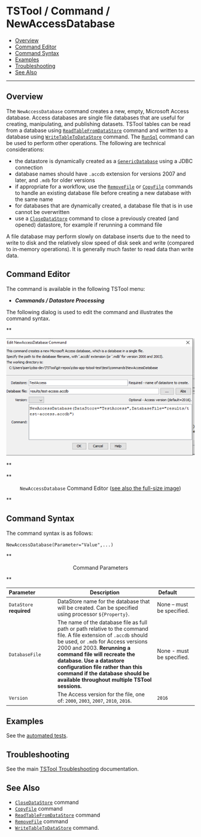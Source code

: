 # TSTool / Command / NewAccessDatabase #

*   [Overview](#overview)
*   [Command Editor](#command-editor)
*   [Command Syntax](#command-syntax)
*   [Examples](#examples)
*   [Troubleshooting](#troubleshooting)
*   [See Also](#see-also)

-------------------------

## Overview ##

The `NewAccessDatabase` command creates a new, empty, Microsoft Access database.
Access databases are single file databases that are useful for creating,
manipulating, and publishing datasets.
TSTool tables can be read from a database using
[`ReadTableFromDataStore`](../ReadTableFromDataStore/ReadTableFromDataStore.md) command
and written to a database using
[`WriteTableToDataStore`](../WriteTableToDataStore/WriteTableToDataStore.md) command.
The [`RunSql`](../RunSql/RunSql.md) command can be used to perform other operations.
The following are technical considerations:

*   the datastore is dynamically created as a
    [`GenericDatabase`](../../datastore-ref/GenericDatabase/GenericDatabase.md) using a JDBC connection
*   database names should have `.accdb` extension for versions 2007 and later,
    and `.mdb` for older versions
*   if appropriate for a workflow, use the [`RemoveFile`](../RemoveFile/RemoveFile.md) or [`CopyFile`](../CopyFile/CopyFile.md)
    commands to handle an existing database file before creating a new database with the same name
*   for databases that are dynamically created, a database file that is in use cannot be overwritten
*   use a [`CloseDataStore`](../CloseDataStore/CloseDataStore.md) command to close a previously created (and opened) datastore,
    for example if rerunning a command file

A file database may perform slowly on database inserts due to the need to write to disk and 
the relatively slow speed of disk seek and write (compared to in-memory operations).
It is generally much faster to read data than write data.

## Command Editor ##

The command is available in the following TSTool menu:

*   ***Commands / Datastore Processing***

The following dialog is used to edit the command and illustrates the command syntax.

**<p style="text-align: center;">
![NewAccessDatabase](NewAccessDatabase.png)
</p>**

**<p style="text-align: center;">
`NewAccessDatabase` Command Editor (<a href="../NewAccessDatabase.png">see also the full-size image</a>)
</p>**

## Command Syntax ##

The command syntax is as follows:

```text
NewAccessDatabase(Parameter="Value",...)
```
**<p style="text-align: center;">
Command Parameters
</p>**

| **Parameter**&nbsp;&nbsp;&nbsp;&nbsp;&nbsp;&nbsp;&nbsp;&nbsp;&nbsp;&nbsp;&nbsp;&nbsp; | **Description** | **Default**&nbsp;&nbsp;&nbsp;&nbsp;&nbsp;&nbsp;&nbsp;&nbsp;&nbsp;&nbsp; |
| --------------|-----------------|----------------- |
|`DataStore`<br>**required**|DataStore name for the database that will be created.  Can be specified using processor `${Property}`.|None – must be specified.|
|`DatabaseFile`|The name of the database file as full path or path relative to the command file.  A file extension of `.accdb` should be used, or `.mdb` for Access versions 2000 and 2003.  **Rerunning a command file will recreate the database.  Use a datastore configuration file rather than this command if the database should be available throughout multiple TSTool sessions.**|None - must be specified.|
| `Version` | The Access version for the file, one of: `2000`, `2003`, `2007`, `2010`, `2016`. | `2016` |

## Examples ##

See the [automated tests](https://github.com/OpenCDSS/cdss-app-tstool-test/tree/master/test/commands/NewAccessDatabase).

## Troubleshooting ##

See the main [TSTool Troubleshooting](../../troubleshooting/troubleshooting.md) documentation.

## See Also ##

*   [`CloseDataStore`](../CloseDataStore/CloseDataStore.md) command
*   [`CopyFile`](../CopyFile/CopyFile.md) command
*   [`ReadTableFromDataStore`](../ReadTableFromDataStore/ReadTableFromDataStore.md) command
*   [`RemoveFile`](../RemoveFile/RemoveFile.md) command
*   [`WriteTableToDataStore`](../WriteTableToDataStore/WriteTableToDataStore.md) command.
